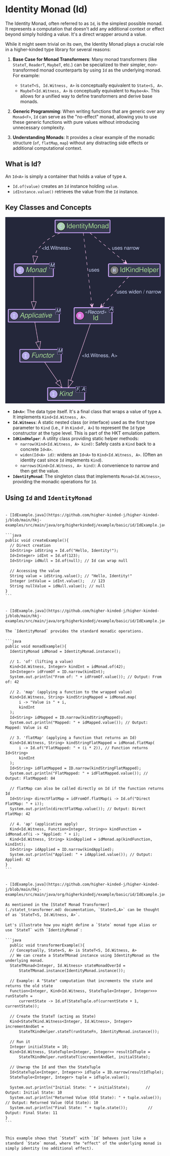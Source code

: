 # Identity Monad (Id)

The Identity Monad, often referred to as `Id`, is the simplest possible monad. It represents a computation that doesn't add any additional context or effect beyond simply holding a value. It's a direct wrapper around a value.

While it might seem trivial on its own, the Identity Monad plays a crucial role in a higher-kinded type library for several reasons:

1. **Base Case for Monad Transformers**: Many monad transformers (like `StateT`, `ReaderT`, `MaybeT`, etc.) can be specialized to their simpler, non-transformed monad counterparts by using `Id` as the underlying monad. For example:

   * `StateT<S, Id.Witness, A>` is conceptually equivalent to `State<S, A>`.
   * `MaybeT<Id.Witness, A>` is conceptually equivalent to `Maybe<A>`.
     This allows for a unified way to define transformers and derive base monads.
2. **Generic Programming**: When writing functions that are generic over any `Monad<F>`, `Id` can serve as the "no-effect" monad, allowing you to use these generic functions with pure values without introducing unnecessary complexity.
3. **Understanding Monads**: It provides a clear example of the monadic structure (`of`, `flatMap`, `map`) without any distracting side effects or additional computational context.

## What is Id?

An `Id<A>` is simply a container that holds a value of type `A`.

* `Id.of(value)` creates an `Id` instance holding `value`.
* `idInstance.value()` retrieves the value from the `Id` instance.

## Key Classes and Concepts

![id_monad.svg](images/puml/id_monad.svg)


* **`Id<A>`**: The data type itself. It's a final class that wraps a value of type `A`. It implements `Kind<Id.Witness, A>`.
* **`Id.Witness`**: A static nested class (or interface) used as the first type parameter to `Kind` (i.e., `F` in `Kind<F, A>`) to represent the `Id` type constructor at the type level. This is part of the HKT emulation pattern.
* **`IdKindHelper`**: A utility class providing static helper methods:
  * `narrow(Kind<Id.Witness, A> kind)`: Safely casts a `Kind` back to a concrete `Id<A>`.
  * `widen(Id<A> id)`: widens an `Id<A>` to `Kind<Id.Witness, A>`. (Often an identity cast since `Id` implements `Kind`).
  * `narrows(Kind<Id.Witness, A> kind)`: A convenience to narrow and then get the value.
* **`IdentityMonad`**: The singleton class that implements `Monad<Id.Witness>`, providing the monadic operations for `Id`.

## Using `Id` and `IdentityMonad`

~~~admonish example title="Example 1: Creating Id Instances"

- [IdExample.java](https://github.com/higher-kinded-j/higher-kinded-j/blob/main/hkj-examples/src/main/java/org/higherkindedj/example/basic/id/IdExample.java)

```java
public void createExample(){
  // Direct creation
  Id<String> idString = Id.of("Hello, Identity!");
  Id<Integer> idInt = Id.of(123);
  Id<String> idNull = Id.of(null); // Id can wrap null

  // Accessing the value
  String value = idString.value(); // "Hello, Identity!"
  Integer intValue = idInt.value();   // 123
  String nullValue = idNull.value(); // null
}
```
~~~

~~~admonish example title="Example 2: Using with IdentityMonad"

- [IdExample.java](https://github.com/higher-kinded-j/higher-kinded-j/blob/main/hkj-examples/src/main/java/org/higherkindedj/example/basic/id/IdExample.java)

The `IdentityMonad` provides the standard monadic operations.

```java
public void monadExample(){
  IdentityMonad idMonad = IdentityMonad.instance();

  // 1. 'of' (lifting a value)
  Kind<Id.Witness, Integer> kindInt = idMonad.of(42);
  Id<Integer> idFromOf = ID.narrow(kindInt);
  System.out.println("From of: " + idFromOf.value()); // Output: From of: 42

  // 2. 'map' (applying a function to the wrapped value)
  Kind<Id.Witness, String> kindStringMapped = idMonad.map(
      i -> "Value is " + i,
      kindInt
  );
  Id<String> idMapped = ID.narrow(kindStringMapped);
  System.out.println("Mapped: " + idMapped.value()); // Output: Mapped: Value is 42

  // 3. 'flatMap' (applying a function that returns an Id)
  Kind<Id.Witness, String> kindStringFlatMapped = idMonad.flatMap(
      i -> Id.of("FlatMapped: " + (i * 2)), // Function returns Id<String>
      kindInt
  );
  Id<String> idFlatMapped = ID.narrow(kindStringFlatMapped);
  System.out.println("FlatMapped: " + idFlatMapped.value()); // Output: FlatMapped: 84

  // flatMap can also be called directly on Id if the function returns Id
  Id<String> directFlatMap = idFromOf.flatMap(i -> Id.of("Direct FlatMap: " + i));
  System.out.println(directFlatMap.value()); // Output: Direct FlatMap: 42

  // 4. 'ap' (applicative apply)
  Kind<Id.Witness, Function<Integer, String>> kindFunction = idMonad.of(i -> "Applied: " + i);
  Kind<Id.Witness, String> kindApplied = idMonad.ap(kindFunction, kindInt);
  Id<String> idApplied = ID.narrow(kindApplied);
  System.out.println("Applied: " + idApplied.value()); // Output: Applied: 42
}
```
~~~

~~~admonish example title="Example 3: Using Id with Monad Transformers"

- [IdExample.java](https://github.com/higher-kinded-j/higher-kinded-j/blob/main/hkj-examples/src/main/java/org/higherkindedj/example/basic/id/IdExample.java)

As mentioned in the [StateT Monad Transformer](./statet_transformer.md) documentation, `State<S,A>` can be thought of as `StateT<S, Id.Witness, A>`.

Let's illustrate how you might define a `State` monad type alias or use `StateT` with `IdentityMonad`:

```java
  public void transformerExample(){
  // Conceptually, State<S, A> is StateT<S, Id.Witness, A>
  // We can create a StateTMonad instance using IdentityMonad as the underlying monad.
  StateTMonad<Integer, Id.Witness> stateMonadOverId =
      StateTMonad.instance(IdentityMonad.instance());

  // Example: A "State" computation that increments the state and returns the old state
  Function<Integer, Kind<Id.Witness, StateTuple<Integer, Integer>>> runStateFn =
      currentState -> Id.of(StateTuple.of(currentState + 1, currentState));

  // Create the StateT (acting as State)
  Kind<StateTKind.Witness<Integer, Id.Witness>, Integer> incrementAndGet =
      StateTKindHelper.stateT(runStateFn, IdentityMonad.instance());

  // Run it
  Integer initialState = 10;
  Kind<Id.Witness, StateTuple<Integer, Integer>> resultIdTuple =
      StateTKindHelper.runStateT(incrementAndGet, initialState);

  // Unwrap the Id and then the StateTuple
  Id<StateTuple<Integer, Integer>> idTuple = ID.narrow(resultIdTuple);
  StateTuple<Integer, Integer> tuple = idTuple.value();

  System.out.println("Initial State: " + initialState);       // Output: Initial State: 10
  System.out.println("Returned Value (Old State): " + tuple.value()); // Output: Returned Value (Old State): 10
  System.out.println("Final State: " + tuple.state());         // Output: Final State: 11
}
```


This example shows that `StateT` with `Id` behaves just like a standard `State` monad, where the "effect" of the underlying monad is simply identity (no additional effect).

~~~
